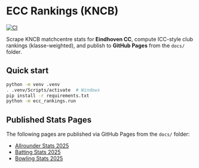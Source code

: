 # ECC Rankings (KNCB)

[![CI](https://github.com/sauing/ECC_Ranking/actions/workflows/ci.yml/badge.svg)](https://github.com/sauing/ECC_Ranking/actions/workflows/ci.yml)

Scrape KNCB matchcentre stats for **Eindhoven CC**, compute ICC-style club rankings (klasse-weighted), and publish to **GitHub Pages** from the `docs/` folder.

## Quick start

```bash
python -m venv .venv
. .venv/Scripts/activate  # Windows
pip install -r requirements.txt
python -m ecc_rankings.run
```

## Published Stats Pages

The following pages are published via GitHub Pages from the `docs/` folder:

- [Allrounder Stats 2025](docs/kncb_allrounder_stats_2025.html)
- [Batting Stats 2025](docs/kncb_batting_stats_2025.html)
- [Bowling Stats 2025](docs/kncb_bowling_stats_2025.html)

